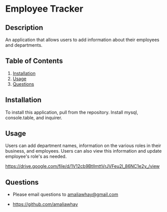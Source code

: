 # Employee Tracker

## Description

An application that allows users to add information about their employees and departments.

## Table of Contents

1. [Installation](##Installation)
1. [Usage](##Usage)
1. [Questions](##Questions)

## Installation

To install this application, pull from the repository. Install mysql, console.table, and inquirer.

## Usage

Users can add department names, information on the various roles in their business, and employees. Users can also view this information and update employee's role's as needed.

https://drive.google.com/file/d/1V12cb9BtllmttVrJVFeu2l_86NC1e2y_/view

## Questions

- Please email questions to amaliawhay@gmail.com

- https://github.com/amaliawhay
